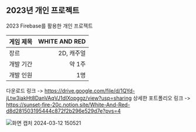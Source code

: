 ## 2023년 개인 프로젝트
2023 Firebase를 활용한 개인 프로젝트

| 게임 제목  | WHITE AND RED |
| ------------- | -------------: |
| 장르  | 2D, 캐주얼  |
| 개발 기간  | 약 1주  |
| 개발 인원  | 1명  |

다운로드 링크 -> https://drive.google.com/file/d/1QYd-jLtw3iakHt8DanVAqVJ1dIXopggz/view?usp=sharing
상세한 포트폴리오 링크 -> https://sunset-fire-20c.notion.site/White-And-Red-d8d281503195444c872f2b296e529d7e?pvs=4

![화면 캡처 2024-03-12 150521](https://github.com/leewnstj/WhiteAndRed/assets/98932107/05e95a9f-d2c8-4fb1-8e58-9fc213db20f4)
